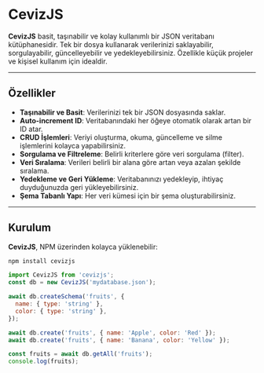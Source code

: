 # CevizJS

**CevizJS** basit, taşınabilir ve kolay kullanımlı bir JSON veritabanı
kütüphanesidir. Tek bir dosya kullanarak verilerinizi saklayabilir,
sorgulayabilir, güncelleyebilir ve yedekleyebilirsiniz. Özellikle küçük projeler
ve kişisel kullanım için idealdir.

---

## Özellikler

- **Taşınabilir ve Basit**: Verilerinizi tek bir JSON dosyasında saklar.
- **Auto-increment ID**: Veritabanındaki her öğeye otomatik olarak artan bir ID
  atar.
- **CRUD İşlemleri**: Veriyi oluşturma, okuma, güncelleme ve silme işlemlerini
  kolayca yapabilirsiniz.
- **Sorgulama ve Filtreleme**: Belirli kriterlere göre veri sorgulama (filter).
- **Veri Sıralama**: Verileri belirli bir alana göre artan veya azalan şekilde
  sıralama.
- **Yedekleme ve Geri Yükleme**: Veritabanınızı yedekleyip, ihtiyaç duyduğunuzda
  geri yükleyebilirsiniz.
- **Şema Tabanlı Yapı**: Her veri kümesi için bir şema oluşturabilirsiniz.

---

## Kurulum

**CevizJS**, NPM üzerinden kolayca yüklenebilir:

```js
npm install cevizjs

import CevizJS from 'cevizjs';
const db = new CevizJS('mydatabase.json');

await db.createSchema('fruits', {
  name: { type: 'string' },
  color: { type: 'string' },
});

await db.create('fruits', { name: 'Apple', color: 'Red' });
await db.create('fruits', { name: 'Banana', color: 'Yellow' });

const fruits = await db.getAll('fruits');
console.log(fruits);
```
